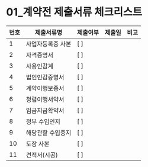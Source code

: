 # 01_계약전 제출서류 체크리스트

| 번호 | 제출서류명           | 제출여부 | 제출일   | 비고         |
|------|----------------------|----------|----------|--------------|
| 1    | 사업자등록증 사본    | [ ]      |          |              |
| 2    | 자격증명서           | [ ]      |          |              |
| 3    | 사용인감계           | [ ]      |          |              |
| 4    | 법인인감증명서       | [ ]      |          |              |
| 5    | 계약이행보증서       | [ ]      |          |              |
| 6    | 청렴이행서약서       | [ ]      |          |              |
| 7    | 임금지급확약서       | [ ]      |          |              |
| 8    | 정부 수입인지        | [ ]      |          |              |
| 9    | 해당관할 수입증지    | [ ]      |          |              |
| 10   | 도장 사본            | [ ]      |          |              |
| 11   | 견적서(시공)         | [ ]      |          |              | 